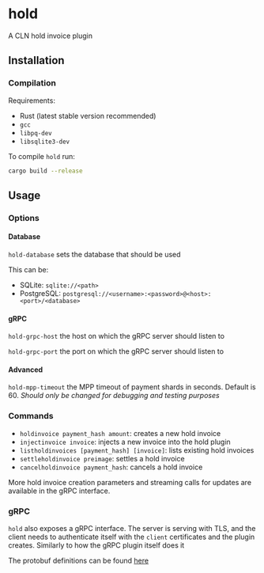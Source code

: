 # hold

A CLN hold invoice plugin

## Installation

### Compilation

Requirements:

- Rust (latest stable version recommended)
- `gcc`
- `libpq-dev`
- `libsqlite3-dev`

To compile `hold` run:

```bash
cargo build --release
```

## Usage

### Options

#### Database

`hold-database` sets the database that should be used

This can be:

- SQLite: `sqlite://<path>`
- PostgreSQL: `postgresql://<username>:<password>@<host>:<port>/<database>`

#### gRPC

`hold-grpc-host` the host on which the gRPC server should listen to

`hold-grpc-port` the port on which the gRPC server should listen to

#### Advanced

`hold-mpp-timeout` the MPP timeout of payment shards in seconds.
Default is 60.
_Should only be changed for debugging and testing purposes_

### Commands

- `holdinvoice payment_hash amount`: creates a new hold invoice
- `injectinvoice invoice`: injects a new invoice into the hold plugin
- `listholdinvoices [payment_hash] [invoice]`: lists existing hold invoices
- `settleholdinvoice preimage`: settles a hold invoice
- `cancelholdinvoice payment_hash`: cancels a hold invoice

More hold invoice creation parameters and streaming calls for updates are available in the gRPC interface.

### gRPC

`hold` also exposes a gRPC interface.
The server is serving with TLS,
and the client needs to authenticate itself with the `client` certificates and the plugin creates.
Similarly to how the gRPC plugin itself does it

The protobuf definitions can be found [here](https://github.com/BoltzExchange/hold/blob/main/protos/hold.proto)
